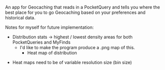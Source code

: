 An app for Geocaching that reads in a PocketQuery and tells you where the best place for you to go Geocaching based on your preferences and historical data.

Notes for myself for future implementation:
 * Distribution stats -> highest / lowest density areas for both PocketQueries and MyFinds
   - I'd like to make the program produce a .png map of this.
     - Heat map of distribution
  - Heat maps need to be of variable resolution size (bin size)
